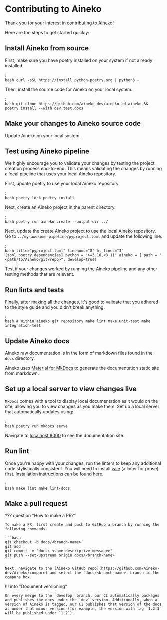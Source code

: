 # Contributing to Aineko

Thank you for your interest in contributing to [Aineko](https://github.com/Aineko-dev/Aineko)!

Here are the steps to get started quickly:

## Install Aineko from source

First, make sure you have poetry installed on your system if not already installed.

:   
    ```bash
    curl -sSL https://install.python-poetry.org | python3 -
    ```

Then, install the source code for Aineko on your local system.

:   
    ```bash
    git clone https://github.com/aineko-dev/aineko
    cd aineko && poetry install --with dev,test,docs
    ```

## Make your changes to Aineko source code

Update Aineko on your local system.

## Test using Aineko pipeline

We highly encourage you to validate your changes by testing the project creation process end-to-end. This means validating the changes by running a local pipeline that uses your local Aineko repository.

First, update poetry to use your local Aineko repository.

:   
    ```bash
    poetry lock
    poetry install
    ```

Next, create an Aineko project in the parent directory.

:   
    ```bash
    poetry run aineko create --output-dir ../
    ```

Next, update the create Aineko project to use the local Aineko repository. Go to `../my-awesome-pipeline/pyproject.toml` and update the following line.

:   
    ```bash title="pyproject.toml" linenums="8" hl_lines="3"
    [tool.poetry.dependencies]
    python = ">=3.10,<3.11"
    aineko = { path = "<path/to/Aineko/git/repo>", develop=true}
    ```

Test if your changes worked by running the Aineko pipeline and any other testing methods that are relevant.

## Run lints and tests

Finally, after making all the changes, it's good to validate that you adhered to the style guide and you didn't break anything.

:   
    ```bash
    # Within aineko git repository
    make lint
    make unit-test
    make integration-test
    ```

## Update Aineko docs

Aineko raw documentation is in the form of markdown files found in the `docs` directory.

Aineko uses [Material for MkDocs](https://squidfunk.github.io/mkdocs-material/) to generate the documentation static site from markdown.

## Set up a local server to view changes live

`MkDocs` comes with a tool to display local documentation as it would on the site, allowing you to view changes as you make them. Set up a local server that automatically updates using:

:   
    ```bash
    poetry run mkdocs serve
    ```

Navigate to [localhost:8000](http://localhost:8000) to see the documentation site.

## Run lint

Once you're happy with your changes, run the linters to keep any additional code stylistically consistent. You will need to install [vale](https://vale.sh/) (a linter for prose) first. Installation instructions  can be found [here](https://vale.sh/docs/vale-cli/installation/#package-managers).

:   
    ```bash
    make lint
    make lint-docs
    ```

## Make a pull request

??? question "How to make a PR?"

    To make a PR, first create and push to GitHub a branch by running the following commands.

    ```bash
    git checkout -b docs/<branch-name>
    git add .
    git commit -m "docs: <some descriptive message>"
    git push --set-upstream origin docs/<branch-name>
    ```

    Next, navigate to the [Aineko GitHub repo](https://github.com/Aineko-dev/Aineko/compare) and select the `docs/<branch-name>` branch in the compare box.

!!! info "Document versioning"

    On every merge to the `develop` branch, our CI automatically packages and publishes the docs under the `dev` version. Additionally, when a version of Aineko is tagged, our CI publishes that version of the docs as under that minor version (for example, the version with tag `1.2.3` will be published under `1.2`).
